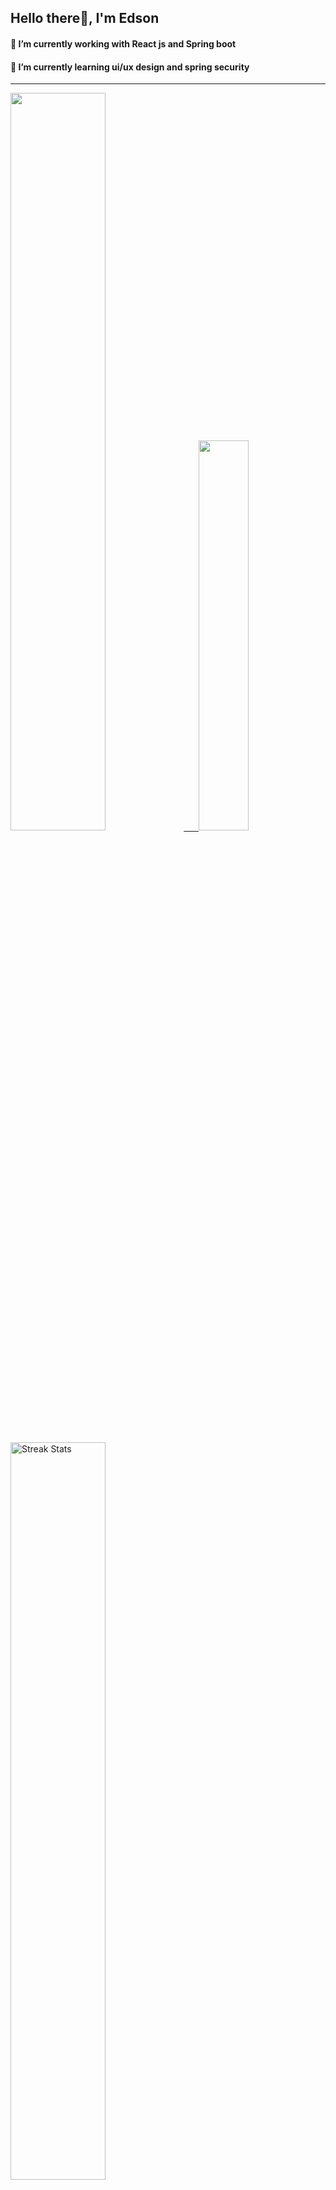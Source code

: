 
## Hello there👋, I'm Edson 

#### 🔭 I’m currently working with React js and Spring boot 
#### 🌱 I’m currently learning ui/ux design and spring security
---
    
  

 <p align="left">
  <a href="https://github.com/EdsonNhancale">
  <img width=55% src="https://github-readme-stats.vercel.app/api?username=EdsonNhancale&show_icons=true&theme=dracula&include_all_commits=true&count_private=true"/>&nbsp;&nbsp;&nbsp;&nbsp;&nbsp;
  <img  width=40% src="https://github-readme-stats.vercel.app/api/top-langs/?username=EdsonNhancale&layout=compact&langs_count=7&theme=dracula"/>
</p>

  <p align="left">
    <a href="https://github.com/EdsonNhancale"><img width=55% alt="Streak Stats" src="https://github-readme-streak-stats.herokuapp.com/?user=EdsonNhancale&theme=dracula"/></a>
   </p>

 
 <!--START_SECTION:waka-->

```txt
From: 16 November 2022 - To: 21 January 2024

Total Time: 723 hrs 3 mins

JavaScript        409 hrs 46 mins ██████████████▒░░░░░░░░░░   56.67 %
TypeScript        218 hrs 4 mins  ███████▓░░░░░░░░░░░░░░░░░   30.16 %
JSON              27 hrs 13 mins  █░░░░░░░░░░░░░░░░░░░░░░░░   03.76 %
Dart              14 hrs 23 mins  ▒░░░░░░░░░░░░░░░░░░░░░░░░   01.99 %
Other             10 hrs 32 mins  ▒░░░░░░░░░░░░░░░░░░░░░░░░   01.46 %
```

<!--END_SECTION:waka-->

<div> 
  <a href="www.linkedin.com/in/edson-nhancale-7849781a6" target="_blank"><img src="https://img.shields.io/badge/-LinkedIn-%230077B5?style=for-the-badge&logo=linkedin&logoColor=white" target="_blank"></a> 

</div>

